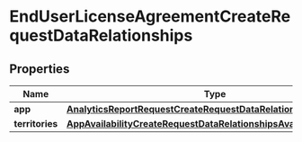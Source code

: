

# EndUserLicenseAgreementCreateRequestDataRelationships


## Properties

| Name | Type | Description | Notes |
|------------ | ------------- | ------------- | -------------|
|**app** | [**AnalyticsReportRequestCreateRequestDataRelationshipsApp**](AnalyticsReportRequestCreateRequestDataRelationshipsApp.md) |  |  |
|**territories** | [**AppAvailabilityCreateRequestDataRelationshipsAvailableTerritories**](AppAvailabilityCreateRequestDataRelationshipsAvailableTerritories.md) |  |  |




